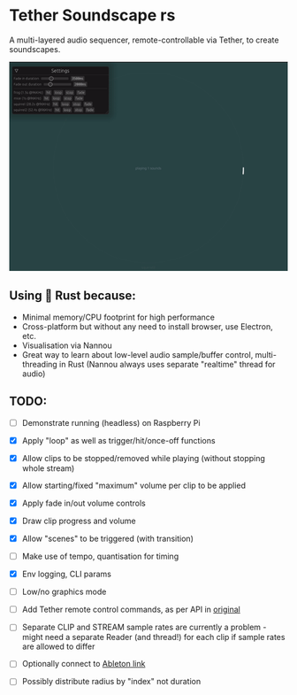 # Tether Soundscape rs

A multi-layered audio sequencer, remote-controllable via Tether, to create soundscapes.

![screenshot animation](./soundscape.gif)

## Using 🦀 Rust because:
- Minimal memory/CPU footprint for high performance
- Cross-platform but without any need to install browser, use Electron, etc.
- Visualisation via Nannou
- Great way to learn about low-level audio sample/buffer control, multi-threading in Rust (Nannou always uses separate "realtime" thread for audio)

## TODO:
- [ ] Demonstrate running (headless) on Raspberry Pi
- [x] Apply "loop" as well as trigger/hit/once-off functions
- [x] Allow clips to be stopped/removed while playing (without stopping whole stream)
- [x] Allow starting/fixed "maximum" volume per clip to be applied
- [x] Apply fade in/out volume controls
- [x] Draw clip progress and volume
- [x] Allow "scenes" to be triggered (with transition)
- [ ] Make use of tempo, quantisation for timing
- [x] Env logging, CLI params
- [ ] Low/no graphics mode
- [ ] Add Tether remote control commands, as per API in [original](https://github.com/RandomStudio/tether-soundscape)
- [ ] Separate CLIP and STREAM sample rates are currently a problem - might need a separate Reader (and thread!) for each clip if sample rates are allowed to differ
- [ ] Optionally connect to [Ableton link](https://docs.rs/ableton-link/latest/ableton_link/)
- [ ] Possibly distribute radius by "index" not duration

